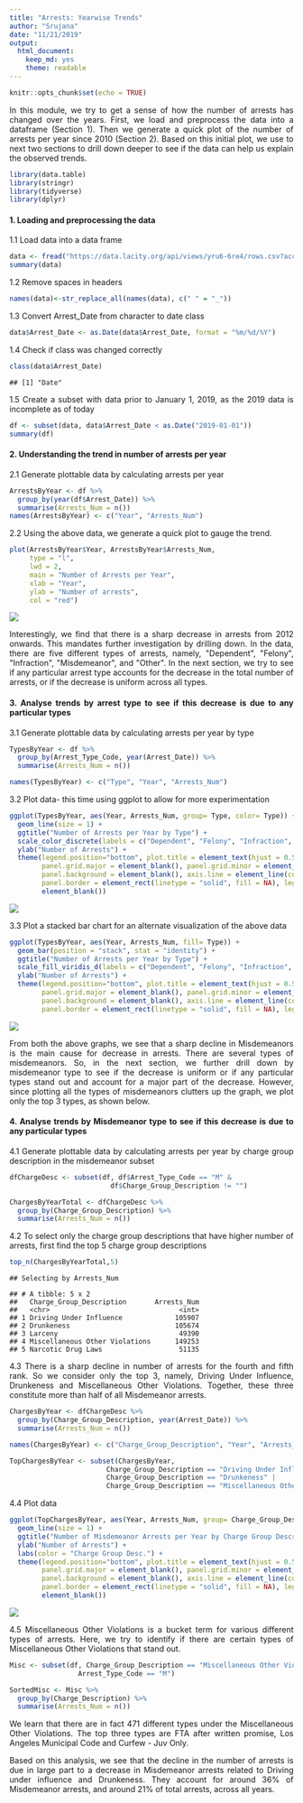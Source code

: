 ```yaml
---
title: "Arrests: Yearwise Trends"
author: "Srujana"
date: "11/21/2019"
output: 
  html_document: 
    keep_md: yes
    theme: readable
---
```

<style>
body {
text-align: justify}
</style>


```r
knitr::opts_chunk$set(echo = TRUE)
```

In this module, we try to get a sense of how the number of arrests has changed over the years. First, we load and preprocess the data into a dataframe (Section 1). Then we generate a quick plot of the number of arrests per year since 2010 (Section 2). Based on this initial plot, we use to next two sections to drill down deeper to see if the data can help us explain the observed trends.


```r
library(data.table)
library(stringr)
library(tidyverse)
library(dplyr)
```


#### 1. Loading and preprocessing the data

1.1 Load data into a data frame


```r
data <- fread("https://data.lacity.org/api/views/yru6-6re4/rows.csv?accessType=DOWNLOAD")
summary(data)
```


1.2 Remove spaces in headers


```r
names(data)<-str_replace_all(names(data), c(" " = "_")) 
```

1.3 Convert Arrest_Date from character to date class


```r
data$Arrest_Date <- as.Date(data$Arrest_Date, format = "%m/%d/%Y") 
```


1.4 Check if class was changed correctly


```r
class(data$Arrest_Date) 
```

```
## [1] "Date"
```


1.5 Create a subset with data prior to January 1, 2019, as the 2019 data is incomplete as of today

```r
df <- subset(data, data$Arrest_Date < as.Date("2019-01-01")) 
summary(df)
```


#### 2. Understanding the trend in number of arrests per year

2.1 Generate plottable data by calculating arrests per year


```r
ArrestsByYear <- df %>% 
  group_by(year(df$Arrest_Date)) %>% 
  summarise(Arrests_Num = n()) 
names(ArrestsByYear) <- c("Year", "Arrests_Num")
```


2.2 Using the above data, we generate a quick plot to gauge the trend.


```r
plot(ArrestsByYear$Year, ArrestsByYear$Arrests_Num, 
     type = "l", 
     lwd = 2, 
     main = "Number of Arrests per Year", 
     xlab = "Year", 
     ylab = "Number of arrests",
     col = "red")
```

![](Arrests_Yearwise_Trends_files/figure-html/unnamed-chunk-8-1.png)<!-- -->


Interestingly, we find that there is a sharp decrease in arrests from 2012 onwards. This mandates further investigation by drilling down. In the data, there are five different types of arrests, namely, "Dependent", "Felony", "Infraction", "Misdemeanor", and "Other". In the next section, we try to see if any particular arrest type accounts for the decrease in the total number of arrests, or if the decrease is uniform across all types.


#### 3. Analyse trends by arrest type to see if this decrease is due to any particular types

3.1 Generate plottable data by calculating arrests per year by type


```r
TypesByYear <- df %>%
  group_by(Arrest_Type_Code, year(Arrest_Date)) %>%
  summarise(Arrests_Num = n())

names(TypesByYear) <- c("Type", "Year", "Arrests_Num")
```


3.2 Plot data- this time using ggplot to allow for more experimentation


```r
ggplot(TypesByYear, aes(Year, Arrests_Num, group= Type, color= Type)) + 
  geom_line(size = 1) +
  ggtitle("Number of Arrests per Year by Type") +
  scale_color_discrete(labels = c("Dependent", "Felony", "Infraction", "Misdemeanor", "Other")) +
  ylab("Number of Arrests") +
  theme(legend.position="bottom", plot.title = element_text(hjust = 0.5), 
        panel.grid.major = element_blank(), panel.grid.minor = element_blank(),
        panel.background = element_blank(), axis.line = element_line(colour ="black"),
        panel.border = element_rect(linetype = "solid", fill = NA), legend.key =
        element_blank())
```

![](Arrests_Yearwise_Trends_files/figure-html/unnamed-chunk-10-1.png)<!-- -->

3.3 Plot a stacked bar chart for an alternate visualization of the above data


```r
ggplot(TypesByYear, aes(Year, Arrests_Num, fill= Type)) + 
  geom_bar(position = "stack", stat = "identity") +
  ggtitle("Number of Arrests per Year by Type") +
  scale_fill_viridis_d(labels = c("Dependent", "Felony", "Infraction", "Misdemeanor", "Other")) +
  ylab("Number of Arrests") +
  theme(legend.position="bottom", plot.title = element_text(hjust = 0.5), 
        panel.grid.major = element_blank(), panel.grid.minor = element_blank(),
        panel.background = element_blank(), axis.line = element_line(colour = "black"),
        panel.border = element_rect(linetype = "solid", fill = NA), legend.key = element_blank())
```

![](Arrests_Yearwise_Trends_files/figure-html/unnamed-chunk-11-1.png)<!-- -->


From both the above graphs, we see that a sharp decline in Misdemeanors is the main cause for decrease in arrests. There are several types of misdemeanors. So, in the next section, we further drill down by misdemeanor type to see if the decrease is uniform or if any particular types stand out and account for a major part of the decrease. However, since plotting all the types of misdemeanors clutters up the graph, we plot only the top 3 types, as shown below.


#### 4. Analyse trends by Misdemeanor type to see if this decrease is due to any particular types

4.1 Generate plottable data by calculating arrests per year by charge group description in the misdemeanor subset


```r
dfChargeDesc <- subset(df, df$Arrest_Type_Code == "M" & 
                         df$Charge_Group_Description != "")

ChargesByYearTotal <- dfChargeDesc %>%
  group_by(Charge_Group_Description) %>%
  summarise(Arrests_Num = n())
```

4.2 To select only the charge group descriptions that have higher number of arrests, first find the top 5 charge group descriptions


```r
top_n(ChargesByYearTotal,5)
```

```
## Selecting by Arrests_Num
```

```
## # A tibble: 5 x 2
##   Charge_Group_Description       Arrests_Num
##   <chr>                                <int>
## 1 Driving Under Influence             105907
## 2 Drunkeness                          105674
## 3 Larceny                              49390
## 4 Miscellaneous Other Violations      149253
## 5 Narcotic Drug Laws                   51135
```

4.3 There is a sharp decline in number of arrests for the fourth and fifth rank. So we consider only the top 3, namely, Driving Under Influence, Drunkeness and Miscellaneous Other Violations. Together, these three constitute more than half of all Misdemeanor arrests.


```r
ChargesByYear <- dfChargeDesc %>%
  group_by(Charge_Group_Description, year(Arrest_Date)) %>%
  summarise(Arrests_Num = n())

names(ChargesByYear) <- c("Charge_Group_Description", "Year", "Arrests_Num")

TopChargesByYear <- subset(ChargesByYear, 
                        Charge_Group_Description == "Driving Under Influence" |
                        Charge_Group_Description == "Drunkeness" |
                        Charge_Group_Description == "Miscellaneous Other Violations")
```


4.4 Plot data


```r
ggplot(TopChargesByYear, aes(Year, Arrests_Num, group= Charge_Group_Description, color= Charge_Group_Description)) + 
  geom_line(size = 1) +
  ggtitle("Number of Misdemeanor Arrests per Year by Charge Group Description") +
  ylab("Number of Arrests") +
  labs(color = "Charge Group Desc.") +
  theme(legend.position="bottom", plot.title = element_text(hjust = 0.5), 
        panel.grid.major = element_blank(), panel.grid.minor = element_blank(),
        panel.background = element_blank(), axis.line = element_line(colour ="black"),
        panel.border = element_rect(linetype = "solid", fill = NA), legend.key =
        element_blank())
```

![](Arrests_Yearwise_Trends_files/figure-html/unnamed-chunk-15-1.png)<!-- -->

4.5 Miscellaneous Other Violations is a bucket term for various different types of arrests. Here, we try to identify if there are certain types of Miscellaneous Other Violations that stand out.


```r
Misc <- subset(df, Charge_Group_Description == "Miscellaneous Other Violations" &
                 Arrest_Type_Code == "M")

SortedMisc <- Misc %>%
  group_by(Charge_Description) %>%
  summarise(Arrests_Num = n())
```

We learn that there are in fact 471 different types under the Miscellaneous Other Violations. The top three types are FTA after written promise, Los Angeles Municipal Code and Curfew - Juv Only.

Based on this analysis, we see that the decline in the number of arrests is due in large part to a decrease in Misdemeanor arrests related to Driving under influence and Drunkeness. They account for around 36% of Misdemeanor arrests, and around 21% of total arrests, across all years. 
